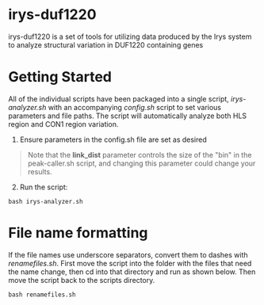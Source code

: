 # irys-duf1220

irys-duf1220 is a set of tools for utilizing data produced by the Irys system to analyze structural variation in DUF1220 containing genes

# Getting Started

All of the individual scripts have been packaged into a single script, _irys-analyzer.sh_ with an accompanying _config.sh_ script to set various parameters and file paths.  The script will automatically analyze both HLS region and CON1 region variation.

1) Ensure parameters in the config.sh file are set as desired  
>Note that the **link_dist** parameter controls the size of the "bin" in the peak-caller.sh script, and changing this parameter could change your results.  

2) Run the script:
```
bash irys-analyzer.sh
```
# File name formatting  
If the file names use underscore separators, convert them to dashes with _renamefiles.sh_.  First move the script into the folder with the files that need the name change,
then cd into that directory and run as shown below.  Then move the script back to the scripts directory.

```
bash renamefiles.sh
```

